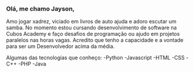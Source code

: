 ### Olá, me chamo Jayson, 
Amo jogar xadrez, viciado em livros de auto ajuda e adoro escutar um samba.
No momento estou cursando desenvolvimento de software na Cubos Academy e faço desafios de programação ou ajudo em projetos paralelos nas horas vagas.
Acredito que tenho a capacidade e a vontade para ser um Desenvolvedor acima da média.

Algumas das tecnologias que conheço:
-Python
-Javascript
-HTML
-CSS
-C++
-PHP
-Java
